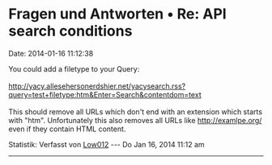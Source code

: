 Fragen und Antworten • Re: API search conditions
================================================

Date: 2014-01-16 11:12:38

You could add a filetype to your Query:\
\
<http://yacy.allesehersonerdshier.net/yacysearch.rss?query=test+filetype:htm&Enter=Search&contentdom=text>\
\
This should remove all URLs which don\'t end with an extension which
starts with \"htm\". Unfortunately this also removes all URLs like
<http://examlpe.org/> even if they contain HTML content.

Statistik: Verfasst von
[Low012](http://forum.yacy-websuche.de/memberlist.php?mode=viewprofile&u=62)
--- Do Jan 16, 2014 11:12 am

------------------------------------------------------------------------
